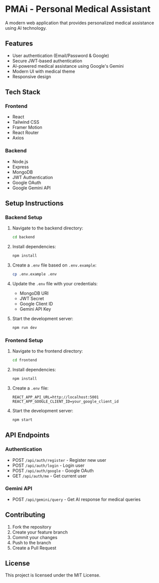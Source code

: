 # PMAi - Personal Medical Assistant

A modern web application that provides personalized medical assistance using AI technology.

## Features

- User authentication (Email/Password & Google)
- Secure JWT-based authentication
- AI-powered medical assistance using Google's Gemini
- Modern UI with medical theme
- Responsive design

## Tech Stack

### Frontend
- React
- Tailwind CSS
- Framer Motion
- React Router
- Axios

### Backend
- Node.js
- Express
- MongoDB
- JWT Authentication
- Google OAuth
- Google Gemini API

## Setup Instructions

### Backend Setup

1. Navigate to the backend directory:
   ```bash
   cd backend
   ```

2. Install dependencies:
   ```bash
   npm install
   ```

3. Create a `.env` file based on `.env.example`:
   ```bash
   cp .env.example .env
   ```

4. Update the `.env` file with your credentials:
   - MongoDB URI
   - JWT Secret
   - Google Client ID
   - Gemini API Key

5. Start the development server:
   ```bash
   npm run dev
   ```

### Frontend Setup

1. Navigate to the frontend directory:
   ```bash
   cd frontend
   ```

2. Install dependencies:
   ```bash
   npm install
   ```

3. Create a `.env` file:
   ```
   REACT_APP_API_URL=http://localhost:5001
   REACT_APP_GOOGLE_CLIENT_ID=your_google_client_id
   ```

4. Start the development server:
   ```bash
   npm start
   ```

## API Endpoints

### Authentication
- POST `/api/auth/register` - Register new user
- POST `/api/auth/login` - Login user
- POST `/api/auth/google` - Google OAuth
- GET `/api/auth/me` - Get current user

### Gemini API
- POST `/api/gemini/query` - Get AI response for medical queries

## Contributing

1. Fork the repository
2. Create your feature branch
3. Commit your changes
4. Push to the branch
5. Create a Pull Request

## License

This project is licensed under the MIT License.
